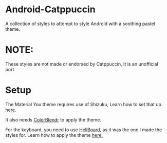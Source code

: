 # Android-Catppuccin
A collection of styles to attempt to style Android with a soothing pastel theme.

# NOTE:

These styles are not made or endorsed by Catppuccin, It is an unofficial port.

# Setup

The Material You theme requires use of Shizuku, Learn how to set that up [here.](https://shizuku.rikka.app/)

It also needs [ColorBlendr](https://github.com/Mahmud0808/ColorBlendr) to apply the theme.

For the keyboard, you need to use [HeliBoard](https://github.com/Helium314/HeliBoard), as it was the one I made the styles for. Learn how to apply the theme [here.](https://github.com/Helium314/HeliBoard/wiki/Customization#theme-colors)

